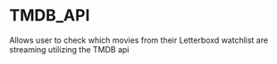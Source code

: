 # TMDB_API
 Allows user to check which movies from their Letterboxd watchlist are streaming utilizing the TMDB api
